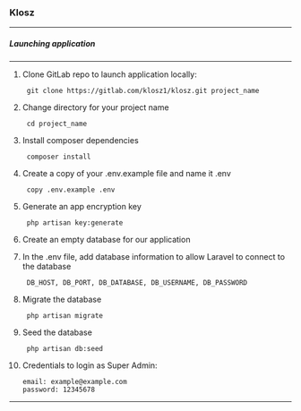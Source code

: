 ### Klosz

---

##### Launching application 

---

1. Clone GitLab repo to launch application locally:

        git clone https://gitlab.com/klosz1/klosz.git project_name

2. Change directory for your project name

        cd project_name
        
3. Install composer dependencies

        composer install
           
4. Create a copy of your .env.example file and name it .env

        copy .env.example .env
        
5. Generate an app encryption key

        php artisan key:generate
        
6. Create an empty database for our application
7. In the .env file, add database information to allow Laravel to connect to the database

        DB_HOST, DB_PORT, DB_DATABASE, DB_USERNAME, DB_PASSWORD
        
8. Migrate the database

        php artisan migrate
        
9. Seed the database

        php artisan db:seed
        
10. Credentials to login as Super Admin:

        email: example@example.com
        password: 12345678
        

---


        
        
        
        
        
        
        
        
        
        
        
        
        
        
        
        
        
    
